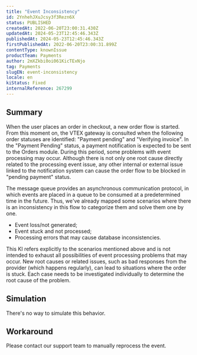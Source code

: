 ```yaml
---
title: "Event Inconsistency"
id: 2YnhehJXuJcsy3f3Rezn6X
status: PUBLISHED
createdAt: 2022-06-20T23:00:31.430Z
updatedAt: 2024-05-23T12:45:46.343Z
publishedAt: 2024-05-23T12:45:46.343Z
firstPublishedAt: 2022-06-20T23:00:31.899Z
contentType: knownIssue
productTeam: Payments
author: 2mXZkbi0oi061KicTExNjo
tag: Payments
slugEN: event-inconsistency
locale: en
kiStatus: Fixed
internalReference: 267299
---
```


## Summary



When the user places an order in checkout, a new order flow is started. From this moment on, the VTEX gateway is consulted when the following order statuses are identified: "Payment pending" and "Verifying invoice". In the "Payment Pending" status, a payment notification is expected to be sent to the Orders module. During this period, some problems with event processing may occur. Although there is not only one root cause directly related to the processing event issue, any other internal or external issue linked to the notification system can cause the order flow to be blocked in "pending payment" status.

The message queue provides an asynchronous communication protocol, in which events are placed in a queue to be consumed at a predetermined time in the future. Thus, we've already mapped some scenarios where there is an inconsistency in this flow to categorize them and solve them one by one.


- Event loss/not generated;
- Event stuck and not processed;
- Processing errors that may cause database inconsistencies.

This KI refers explicitly to the scenarios mentioned above and is not intended to exhaust all possibilities of event processing problems that may occur. New root causes or related issues, such as bad responses from the provider (which happens regularly), can lead to situations where the order is stuck. Each case needs to be investigated individually to determine the root cause of the problem.


##

## Simulation



There's no way to simulate this behavior.


##

## Workaround


Please contact our support team to manually reprocess the event.




